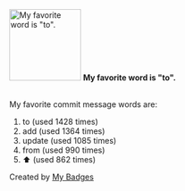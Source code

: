 <img src="https://my-badges.github.io/my-badges/favorite-word.png" alt="My favorite word is &quot;to&quot;." title="My favorite word is &quot;to&quot;." width="128">
<strong>My favorite word is &quot;to&quot;.</strong>
<br><br>

My favorite commit message words are:

1. to (used 1428 times)
2. add (used 1364 times)
3. update (used 1085 times)
4. from (used 990 times)
5. :arrow_up: (used 862 times)


Created by <a href="https://github.com/my-badges/my-badges">My Badges</a>